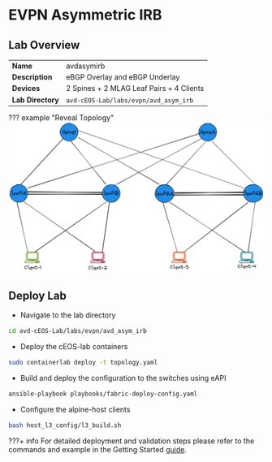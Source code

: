 # EVPN Asymmetric IRB

## Lab Overview

|                               |                                                                                  |
| ----------------------------- | -------------------------------------------------------------------------------- |
| **Name**                      | avdasymirb                                                                       |
| **Description**               | eBGP Overlay and eBGP Underlay                                                   |
| **Devices**                   | 2 Spines + 2 MLAG Leaf Pairs + 4 Clients                                         |
| **Lab Directory**             | `avd-cEOS-Lab/labs/evpn/avd_asym_irb`                                            |

??? example "Reveal Topology"
    ![Figure avd_sym_irb](../images/avdasymirb_v2.png)

## Deploy Lab

* Navigate to the lab directory

```bash
cd avd-cEOS-Lab/labs/evpn/avd_asym_irb
```

* Deploy the cEOS-lab containers

```bash
sudo containerlab deploy -t topology.yaml
```

* Build and deploy the configuration to the switches using eAPI

```bash
ansible-playbook playbooks/fabric-deploy-config.yaml
```

* Configure the alpine-host clients

```bash
bash host_l3_config/l3_build.sh
```

???+ info
    For detailed deployment and validation steps please refer to the commands and example in the Getting Started [guide](../quickStart.md).
